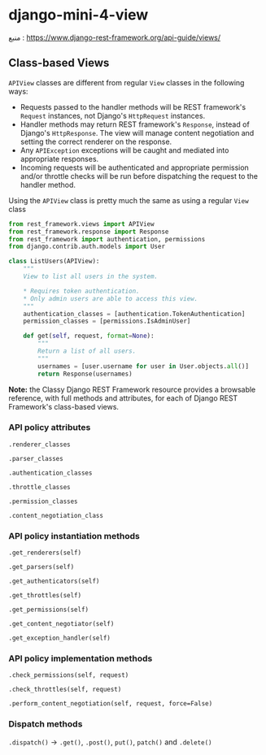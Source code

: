 # django-mini-4-view
منبع  : https://www.django-rest-framework.org/api-guide/views/


## Class-based Views
`APIView` classes are different from regular `View` classes in the following ways:
- Requests passed to the handler methods will be REST framework's `Request` instances, not Django's `HttpRequest` instances.
- Handler methods may return REST framework's `Response`, instead of Django's `HttpResponse`. The view will manage content negotiation and setting the correct renderer on the response.
- Any `APIException` exceptions will be caught and mediated into appropriate responses.
- Incoming requests will be authenticated and appropriate permission and/or throttle checks will be run before dispatching the request to the handler method.

Using the `APIView` class is pretty much the same as using a regular `View` class
``` python
from rest_framework.views import APIView
from rest_framework.response import Response
from rest_framework import authentication, permissions
from django.contrib.auth.models import User

class ListUsers(APIView):
    """
    View to list all users in the system.

    * Requires token authentication.
    * Only admin users are able to access this view.
    """
    authentication_classes = [authentication.TokenAuthentication]
    permission_classes = [permissions.IsAdminUser]

    def get(self, request, format=None):
        """
        Return a list of all users.
        """
        usernames = [user.username for user in User.objects.all()]
        return Response(usernames)
```

**Note:**  the Classy Django REST Framework resource provides a browsable reference, with full methods and attributes, for each of Django REST Framework's class-based views.

### API policy attributes
`.renderer_classes`

`.parser_classes`

`.authentication_classes`

`.throttle_classes`

`.permission_classes`

`.content_negotiation_class`

### API policy instantiation methods
`.get_renderers(self)`

`.get_parsers(self)`

`.get_authenticators(self)`

`.get_throttles(self)`

`.get_permissions(self)`

`.get_content_negotiator(self)`

`.get_exception_handler(self)`

### API policy implementation methods

`.check_permissions(self, request)`

`.check_throttles(self, request)`

`.perform_content_negotiation(self, request, force=False)`

### Dispatch methods
`.dispatch()` -> `.get()`, `.post()`, `put()`, `patch()` and `.delete()`
